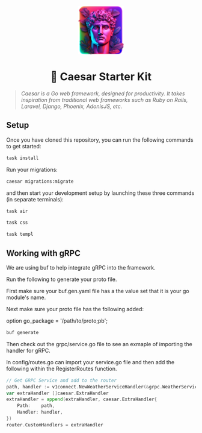 <div align="center">
    <img height="128" src="https://github.com/caesar-rocks/docs/raw/master/logo.svg" />
</div>

<div align="center">
    <h1>
        📜 Caesar Starter Kit
    </h1>
</div>

> _Caesar is a Go web framework, designed for productivity. It takes inspiration from traditional web frameworks such as Ruby on Rails, Laravel, Django, Phoenix, AdonisJS, etc._

## Setup

Once you have cloned this repository, you can run the following commands to get started:

```bash
task install
```

Run your migrations:

```bash
caesar migrations:migrate
```

and then start your development setup by launching these three commands (in separate terminals):

```bash
task air
```

```bash
task css
```

```bash
task templ
```


## Working with gRPC

We are using buf to help integrate gRPC into the framework.

Run the following to generate your proto file.

First make sure your buf.gen.yaml file has a the value set that it is your
go module's name.

Next make sure your proto file has the following added:

option go_package = '<modulename>/path/to/proto;<name>pb';

```bash
buf generate
```

Then check out the grpc/service.go file to see an exmaple of importing the handler for gRPC.

In config/routes.go can import your service.go file and then add the following within the RegisterRoutes function.

```go
// Get GRPC Service and add to the router
path, handler := v1connect.NewWeatherServiceHandler(&grpc.WeatherServiceServer{})
var extraHandler []caesar.ExtraHandler
extraHandler = append(extraHandler, caesar.ExtraHandler{
    Path:    path,
    Handler: handler,
})
router.CustomHandlers = extraHandler
```

